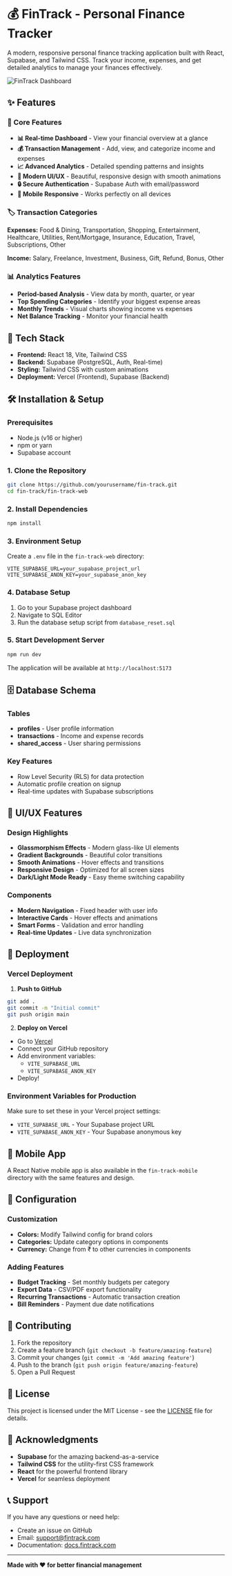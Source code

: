 # 💰 FinTrack - Personal Finance Tracker

A modern, responsive personal finance tracking application built with React, Supabase, and Tailwind CSS. Track your income, expenses, and get detailed analytics to manage your finances effectively.

![FinTrack Dashboard](https://img.shields.io/badge/FinTrack-Personal%20Finance%20Tracker-blue?style=for-the-badge&logo=react)

## ✨ Features

### 🎯 Core Features
- **📊 Real-time Dashboard** - View your financial overview at a glance
- **💰 Transaction Management** - Add, view, and categorize income and expenses
- **📈 Advanced Analytics** - Detailed spending patterns and insights
- **🎨 Modern UI/UX** - Beautiful, responsive design with smooth animations
- **🔒 Secure Authentication** - Supabase Auth with email/password
- **📱 Mobile Responsive** - Works perfectly on all devices

### 🏷️ Transaction Categories
**Expenses:** Food & Dining, Transportation, Shopping, Entertainment, Healthcare, Utilities, Rent/Mortgage, Insurance, Education, Travel, Subscriptions, Other

**Income:** Salary, Freelance, Investment, Business, Gift, Refund, Bonus, Other

### 📊 Analytics Features
- **Period-based Analysis** - View data by month, quarter, or year
- **Top Spending Categories** - Identify your biggest expense areas
- **Monthly Trends** - Visual charts showing income vs expenses
- **Net Balance Tracking** - Monitor your financial health

## 🚀 Tech Stack

- **Frontend:** React 18, Vite, Tailwind CSS
- **Backend:** Supabase (PostgreSQL, Auth, Real-time)
- **Styling:** Tailwind CSS with custom animations
- **Deployment:** Vercel (Frontend), Supabase (Backend)

## 🛠️ Installation & Setup

### Prerequisites
- Node.js (v16 or higher)
- npm or yarn
- Supabase account

### 1. Clone the Repository
```bash
git clone https://github.com/yourusername/fin-track.git
cd fin-track/fin-track-web
```

### 2. Install Dependencies
```bash
npm install
```

### 3. Environment Setup
Create a `.env` file in the `fin-track-web` directory:

```env
VITE_SUPABASE_URL=your_supabase_project_url
VITE_SUPABASE_ANON_KEY=your_supabase_anon_key
```

### 4. Database Setup
1. Go to your Supabase project dashboard
2. Navigate to SQL Editor
3. Run the database setup script from `database_reset.sql`

### 5. Start Development Server
```bash
npm run dev
```

The application will be available at `http://localhost:5173`

## 🗄️ Database Schema

### Tables
- **profiles** - User profile information
- **transactions** - Income and expense records
- **shared_access** - User sharing permissions

### Key Features
- Row Level Security (RLS) for data protection
- Automatic profile creation on signup
- Real-time updates with Supabase subscriptions

## 🎨 UI/UX Features

### Design Highlights
- **Glassmorphism Effects** - Modern glass-like UI elements
- **Gradient Backgrounds** - Beautiful color transitions
- **Smooth Animations** - Hover effects and transitions
- **Responsive Design** - Optimized for all screen sizes
- **Dark/Light Mode Ready** - Easy theme switching capability

### Components
- **Modern Navigation** - Fixed header with user info
- **Interactive Cards** - Hover effects and animations
- **Smart Forms** - Validation and error handling
- **Real-time Updates** - Live data synchronization

## 🚀 Deployment

### Vercel Deployment

1. **Push to GitHub**
```bash
git add .
git commit -m "Initial commit"
git push origin main
```

2. **Deploy on Vercel**
- Go to [Vercel](https://vercel.com)
- Connect your GitHub repository
- Add environment variables:
  - `VITE_SUPABASE_URL`
  - `VITE_SUPABASE_ANON_KEY`
- Deploy!

### Environment Variables for Production
Make sure to set these in your Vercel project settings:
- `VITE_SUPABASE_URL` - Your Supabase project URL
- `VITE_SUPABASE_ANON_KEY` - Your Supabase anonymous key

## 📱 Mobile App

A React Native mobile app is also available in the `fin-track-mobile` directory with the same features and design.

## 🔧 Configuration

### Customization
- **Colors:** Modify Tailwind config for brand colors
- **Categories:** Update category options in components
- **Currency:** Change from ₹ to other currencies in components

### Adding Features
- **Budget Tracking** - Set monthly budgets per category
- **Export Data** - CSV/PDF export functionality
- **Recurring Transactions** - Automatic transaction creation
- **Bill Reminders** - Payment due date notifications

## 🤝 Contributing

1. Fork the repository
2. Create a feature branch (`git checkout -b feature/amazing-feature`)
3. Commit your changes (`git commit -m 'Add amazing feature'`)
4. Push to the branch (`git push origin feature/amazing-feature`)
5. Open a Pull Request

## 📄 License

This project is licensed under the MIT License - see the [LICENSE](LICENSE) file for details.

## 🙏 Acknowledgments

- **Supabase** for the amazing backend-as-a-service
- **Tailwind CSS** for the utility-first CSS framework
- **React** for the powerful frontend library
- **Vercel** for seamless deployment

## 📞 Support

If you have any questions or need help:
- Create an issue on GitHub
- Email: support@fintrack.com
- Documentation: [docs.fintrack.com](https://docs.fintrack.com)

---

**Made with ❤️ for better financial management**
